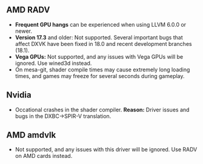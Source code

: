 ## AMD RADV
- **Frequent GPU hangs** can be experienced when using LLVM 6.0.0 or newer.
- **Version 17.3** and older: Not supported. Several important bugs that affect DXVK have been fixed in 18.0 and recent development branches (18.1).
- **Vega GPUs:** Not supported, and any issues with Vega GPUs will be ignored. Use wined3d instead.
- On mesa-git, shader compile times may cause extremely long loading times, and games may freeze for several seconds during gameplay.

## Nvidia
- Occational crashes in the shader compiler. **Reason:** Driver issues and bugs in the DXBC->SPIR-V translation.

## AMD amdvlk
- Not supported, and any issues with this driver will be ignored. Use RADV on AMD cards instead.
